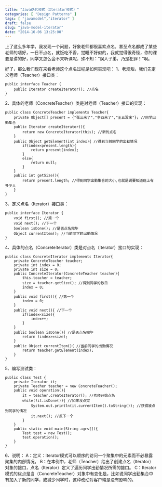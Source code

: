 ```yaml
---
title: "Java迭代模式（Iterator模式）"
categories: [ "Design Patterns" ]
tags: [ "javamodel","iterator" ]
draft: false
slug: "java-model-iterator"
date: "2014-10-06 13:25:00"
---
```


上了这么多年学，我发现一个问题，好象老师都很喜欢点名，甚至点名都成了某些老师的嗜好，一日不点名，就饭吃不香，觉睡不好似的，我就觉得很奇怪，你的课要是讲的好，同学又怎么会不来听课呢，殊不知：“误人子弟，乃是犯罪！”啊。


<!--more-->


好了，那么我们现在来看老师这个点名过程是如何实现吧：
1、老规矩，我们先定义老师（Teacher）接口类：

    public interface Teacher {
        public Iterator createIterator(); //点名
    }

2、具体的老师（ConcreteTeacher）类是对老师（Teacher）接口的实现：

    public class ConcreteTeacher implements Teacher{
        private Object[] present = {"张三来了","李四来了","王五没来"}; //同学出勤集合
        public Iterator createIterator(){
            return new ConcreteIterator(this); //新的点名
        }
        public Object getElement(int index){ //得到当前同学的出勤情况
            if(index<present.length){
                return present[index];
            }
            else{
                return null;
            }
        }
        public int getSize(){
            return present.length; //得到同学出勤集合的大小,也就是说要知道班上有多少人
        }
    }

3、定义点名（Iterator）接口类：

    public interface Iterator {
        void first(); //第一个
        void next(); //下一个
        boolean isDone(); //是否点名完毕
        Object currentItem(); //当前同学的出勤情况
    }

4、具体的点名（ConcreteIterator）类是对点名（Iterator）接口的实现：

    public class ConcreteIterator implements Iterator{
        private ConcreteTeacher teacher;
        private int index = 0;
        private int size = 0;
        public ConcreteIterator(ConcreteTeacher teacher){
            this.teacher = teacher;
            size = teacher.getSize(); //得到同学的数目
            index = 0;
        }
        public void first(){ //第一个
            index = 0;
        }
        public void next(){ //下一个
            if(index<size){
                index++;
            }
        }
        public boolean isDone(){ //是否点名完毕
            return (index>=size);
        }
        public Object currentItem(){ //当前同学的出勤情况
            return teacher.getElement(index);
        }
    }

5、编写测试类：

    public class Test {
        private Iterator it;
        private Teacher teacher = new ConcreteTeacher();
        public void operation(){
            it = teacher.createIterator(); //老师开始点名
            while(!it.isDone()){ //如果没点完
                System.out.println(it.currentItem().toString()); //获得被点到同学的情况
                it.next(); //点下一个
            }
        }
        public static void main(String agrs[]){
            Test test = new Test();
            test.operation();
        }
    }

6、说明：
A：定义：Iterator模式可以顺序的访问一个聚集中的元素而不必暴露聚集的内部情况。
B：在本例中，老师（Teacher）给出了创建点名（Iterator）对象的接口，点名（Iterator）定义了遍历同学出勤情况所需的接口。
C：Iterator模式的优点是当（ConcreteTeacher）对象中有变化是，比如说同学出勤集合中有加入了新的同学，或减少同学时，这种改动对客户端是没有影响的。
